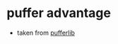 # puffer advantage

- taken from
  [pufferlib](https://github.com/PufferAI/PufferLibhttps://github.com/PufferAI/PufferLib)
